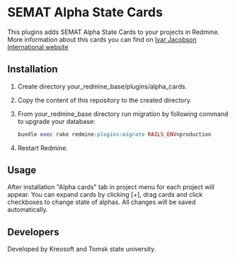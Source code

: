 # SEMAT Alpha State Cards

This plugins adds SEMAT Alpha State Cards to your projects in Redmine. More information about this cards you can find on [Ivar Jacobson International website](https://www.ivarjacobson.com/alphastatecards)

## Installation

1. Create directory your_redmine_base/plugins/alpha_cards.
2. Copy the content of this repository to the created directory.
3. From your_redmine_base directory run migration by following command to upgrade your database:

    ```ruby
    bundle exec rake redmine:plugins:migrate RAILS_ENV=production
    ```
4. Restart Redmine.

## Usage

After installation "Alpha cards" tab in project menu for each project will appear. You can expand cards by clicking [+], drag cards and click checkboxes to change state of alphas. All changes will be saved automatically.

## Developers

Developed by Kreosoft and Tomsk state university.